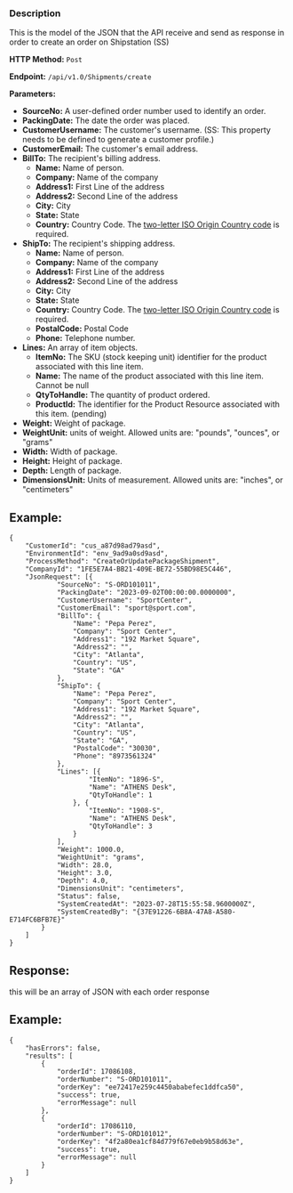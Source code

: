 ### Description
This is the model of the JSON that the API receive and send as response in order to create an order on Shipstation (SS)

**HTTP Method:** `Post`

**Endpoint:** `/api/v1.0/Shipments/create`

**Parameters:** 
- **SourceNo:** A user-defined order number used to identify an order.
- **PackingDate:** The date the order was placed.
- **CustomerUsername:** The customer's username. (SS: This property needs to be defined to generate a customer profile.)
- **CustomerEmail:** The customer's email address.
- **BillTo:** The recipient's billing address.
  - **Name:** Name of person.
  - **Company:** Name of the company
  - **Address1:** First Line of the address
  - **Address2:** Second Line of the address
  - **City:** City
  - **State:** State
  - **Country:**  Country Code. The [two-letter ISO Origin Country code](https://www.nationsonline.org/oneworld/country_code_list.htm) is required.
- **ShipTo:** The recipient's shipping address.
  - **Name:** Name of person.
  - **Company:** Name of the company
  - **Address1:** First Line of the address
  - **Address2:** Second Line of the address
  - **City:** City
  - **State:** State
  - **Country:** Country Code. The [two-letter ISO Origin Country code](https://www.nationsonline.org/oneworld/country_code_list.htm) is required.
  - **PostalCode:** Postal Code
  - **Phone:** 	Telephone number.
- **Lines:** An array of item objects.
  - **ItemNo:** The SKU (stock keeping unit) identifier for the product associated with this line item.
  - **Name:** The name of the product associated with this line item. Cannot be null
  - **QtyToHandle:** The quantity of product ordered.
  - **ProductId:** The identifier for the Product Resource associated with this item. (pending)
- **Weight:** Weight of package.
- **WeightUnit:** units of weight. Allowed units are: "pounds", "ounces", or "grams"
- **Width:** Width of package.
- **Height:** Height of package.
- **Depth:** Length of package.
- **DimensionsUnit:** Units of measurement. Allowed units are: "inches", or "centimeters"

## Example:

```
{
	"CustomerId": "cus_a87d98ad79asd",
	"EnvironmentId": "env_9ad9a0sd9asd",	
    "ProcessMethod": "CreateOrUpdatePackageShipment",
	"CompanyId": "1FE5E7A4-BB21-409E-BE72-55BD98E5C446",	
    "JsonRequest": [{
            "SourceNo": "S-ORD101011",
            "PackingDate": "2023-09-02T00:00:00.0000000",
            "CustomerUsername": "SportCenter",
            "CustomerEmail": "sport@sport.com",
            "BillTo": {
                "Name": "Pepa Perez",
                "Company": "Sport Center",
                "Address1": "192 Market Square",
                "Address2": "",
                "City": "Atlanta",
                "Country": "US",
                "State": "GA"
            },
            "ShipTo": {
                "Name": "Pepa Perez",
                "Company": "Sport Center",
                "Address1": "192 Market Square",
                "Address2": "",
                "City": "Atlanta",
                "Country": "US",
                "State": "GA",
                "PostalCode": "30030",
                "Phone": "8973561324"
            },
            "Lines": [{
                    "ItemNo": "1896-S",
                    "Name": "ATHENS Desk",
                    "QtyToHandle": 1
                }, {
                    "ItemNo": "1908-S",
                    "Name": "ATHENS Desk",
                    "QtyToHandle": 3
                }
            ],
            "Weight": 1000.0,
            "WeightUnit": "grams",
            "Width": 28.0,
            "Height": 3.0,
            "Depth": 4.0,
            "DimensionsUnit": "centimeters",
            "Status": false,
            "SystemCreatedAt": "2023-07-28T15:55:58.9600000Z",
            "SystemCreatedBy": "{37E91226-6B8A-47A8-A580-E714FC6BFB7E}"
        }
    ]
}

```

## Response:

this will be an array of JSON with each order response 

## Example:

```
{
    "hasErrors": false,
    "results": [
        {
            "orderId": 17086108,
            "orderNumber": "S-ORD101011",
            "orderKey": "ee72417e259c4450ababefec1ddfca50",
            "success": true,
            "errorMessage": null
        },
        {
            "orderId": 17086110,
            "orderNumber": "S-ORD101012",
            "orderKey": "4f2a80ea1cf84d779f67e0eb9b58d63e",
            "success": true,
            "errorMessage": null
        }
    ]
}
```

